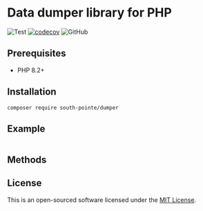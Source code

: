 # Data dumper library for PHP

![Test](https://github.com/south-pointe/dumper/actions/workflows/test.yml/badge.svg)
[![codecov](https://codecov.io/gh/south-pointe/dumper/branch/main/graph/badge.svg?token=1PV8FB4O4O)](https://codecov.io/gh/south-pointe/dumper)
![GitHub](https://img.shields.io/github/license/south-pointe/dumper)

## Prerequisites

- PHP 8.2+

## Installation

```
composer require south-pointe/dumper
```

## Example

```php

```

## Methods

## License

This is an open-sourced software licensed under the [MIT License](LICENSE).

